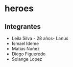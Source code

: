 # heroes

## Integrantes

- Leila Silva - 28 años- Lanús
- Ismael Ideme
- Matias Nuñez
- Diego Figueredo 
- Solange Lopez